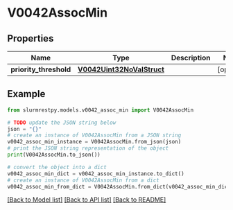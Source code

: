 # V0042AssocMin


## Properties

Name | Type | Description | Notes
------------ | ------------- | ------------- | -------------
**priority_threshold** | [**V0042Uint32NoValStruct**](V0042Uint32NoValStruct.md) |  | [optional]

## Example

```python
from slurmrestpy.models.v0042_assoc_min import V0042AssocMin

# TODO update the JSON string below
json = "{}"
# create an instance of V0042AssocMin from a JSON string
v0042_assoc_min_instance = V0042AssocMin.from_json(json)
# print the JSON string representation of the object
print(V0042AssocMin.to_json())

# convert the object into a dict
v0042_assoc_min_dict = v0042_assoc_min_instance.to_dict()
# create an instance of V0042AssocMin from a dict
v0042_assoc_min_from_dict = V0042AssocMin.from_dict(v0042_assoc_min_dict)
```
[[Back to Model list]](../README.md#documentation-for-models) [[Back to API list]](../README.md#documentation-for-api-endpoints) [[Back to README]](../README.md)


